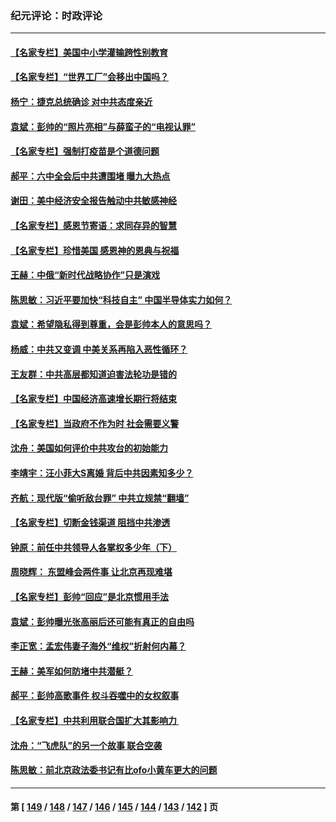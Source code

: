 ### 纪元评论：时政评论
---
#### [【名家专栏】美国中小学灌输跨性别教育](../../pages/nsc1025/n13400495.md) 
#### [【名家专栏】“世界工厂”会移出中国吗？](../../pages/nsc1025/n13400514.md) 
#### [杨宁：捷克总统确诊 对中共态度亲近](../../pages/nsc1025/n13399805.md) 
#### [袁斌：彭帅的“照片亮相”与薛蛮子的“电视认罪”](../../pages/nsc1025/n13399771.md) 
#### [【名家专栏】强制打疫苗是个道德问题](../../pages/nsc1025/n13398947.md) 
#### [郝平：六中全会后中共遭围堵 曝九大热点](../../pages/nsc1025/n13398733.md) 
#### [谢田：美中经济安全报告触动中共敏感神经](../../pages/nsc1025/n13398537.md) 
#### [【名家专栏】感恩节寄语：求同存异的智慧](../../pages/nsc1025/n13398035.md) 
#### [【名家专栏】珍惜美国 感恩神的恩典与祝福](../../pages/nsc1025/n13398013.md) 
#### [王赫：中俄“新时代战略协作”只是演戏](../../pages/nsc1025/n13397654.md) 
#### [陈思敏：习近平要加快“科技自主” 中国半导体实力如何？](../../pages/nsc1025/n13397621.md) 
#### [袁斌：希望隐私得到尊重，会是彭帅本人的意思吗？](../../pages/nsc1025/n13397513.md) 
#### [杨威：中共又变调 中美关系再陷入恶性循环？](../../pages/nsc1025/n13396881.md) 
#### [王友群：中共高层都知道迫害法轮功是错的](../../pages/nsc1025/n13396509.md) 
#### [【名家专栏】中国经济高速增长期行将结束](../../pages/nsc1025/n13395900.md) 
#### [【名家专栏】当政府不作为时 社会需要义警](../../pages/nsc1025/n13395901.md) 
#### [沈舟：美国如何评价中共攻台的初始能力](../../pages/nsc1025/n13394655.md) 
#### [李靖宇：汪小菲大S离婚 背后中共因素知多少？](../../pages/nsc1025/n13395273.md) 
#### [齐航：现代版“偷听敌台罪” 中共立规禁“翻墙”](../../pages/nsc1025/n13393892.md) 
#### [【名家专栏】切断金钱渠道 阻挡中共渗透](../../pages/nsc1025/n13392322.md) 
#### [钟原：前任中共领导人各掌权多少年（下）](../../pages/nsc1025/n13391984.md) 
#### [周晓辉： 东盟峰会两件事 让北京再现难堪](../../pages/nsc1025/n13393864.md) 
#### [【名家专栏】彭帅“回应”是北京惯用手法](../../pages/nsc1025/n13393412.md) 
#### [袁斌：彭帅曝光张高丽后还可能有真正的自由吗](../../pages/nsc1025/n13392984.md) 
#### [李正宽：孟宏伟妻子海外“维权”折射何内幕？](../../pages/nsc1025/n13392923.md) 
#### [王赫：美军如何防堵中共潜艇？](../../pages/nsc1025/n13392564.md) 
#### [郝平：彭帅高歌事件 权斗吞噬中的女权叙事](../../pages/nsc1025/n13392150.md) 
#### [【名家专栏】中共利用联合国扩大其影响力 ](../../pages/nsc1025/n13389250.md) 
#### [沈舟：“飞虎队”的另一个故事 联合空袭](../../pages/nsc1025/n13391928.md) 
#### [陈思敏：前北京政法委书记有比ofo小黄车更大的问题](../../pages/nsc1025/n13392039.md) 

---
#### 第 [ [149](./149.md) / [148](./148.md) / [147](./147.md) / [146](./146.md) / [145](./145.md) / [144](./144.md) / [143](./143.md) / [142](./142.md) ] 页
